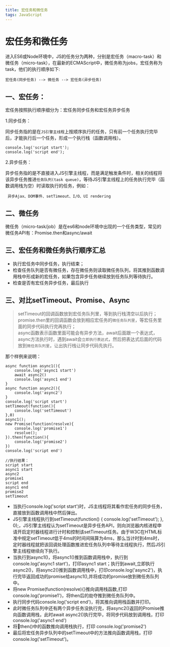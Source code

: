 ```yaml
---
title: 宏任务和微任务
tags: JavaScript
---
```

# 宏任务和微任务
进入ES6或Node环境中，JS的任务分为两种，分别是宏任务（macro-task）和微任务（micro-task），在最新的ECMAScript中，微任务称为jobs，宏任务称为task，他们的执行顺序如下:

`宏任务(同步任务) --> 微任务 --> 宏任务(异步任务)`
## 一、宏任务：
宏任务按照执行顺序细分为：宏任务同步任务和宏任务异步任务

  1.同步任务：

  同步任务指的是在`JS引擎主线程`上按顺序执行的任务，只有前一个任务执行完毕后，才能执行后一个任务，形成一个执行栈（函数调用栈）。
  ```
  console.log('script start');
  console.log('script end');
  ```
  2.异步任务：

  异步任务指的是不直接进入JS引擎主线程，而是满足触发条件时，相关的线程将该异步任务推进`任务队列(task queue)`，等待JS引擎主线程上的任务执行完毕（函数调用栈为空）时读取执行的任务，例如：

 ` 异步Ajax、DOM事件、setTimeout、I/O、UI rendering`


## 二、微任务
微任务（micro-task/job）是在es6和node环境中出现的一个任务类型，常见的微任务API有：Promise.then和async/await

## 三、宏任务和微任务执行顺序汇总
* 执行宏任务中同步任务，执行结束；
* 检查任务队列是否有微任务，存在微任务则读取微任务队列，将其推到函数调用栈中形成新的宏任务，如果包含异步任务继续放到任务队列等待执行。
* 检查是否有宏任务异步任务，最后执行
<!--more-->
## 三、对比setTimeout、Promise、Async
>setTimeout的回调函数放到宏任务队列里，等到执行栈清空以后执行；<br>
promise.then里的回调函数会放到相应宏任务的`微任务队列里`，等宏任务里面的同步代码执行完再执行；<br>
async函数表示函数里面可能会有异步方法，await后面跟一个表达式，async方法执行时，遇到await会`立即执行表达式`，然后把表达式后面的代码放到`微任务队列里`，让出执行栈让同步代码先执行。

那个样例来说明：
```
async function async1(){
    console.log('async1 start')
    await async2()
    console.log('async1 end')
}
async function async2(){
    console.log('async2')
}
console.log('script start')
setTimeout(function(){
    console.log('setTimeout')
},0)  
async1();
new Promise(function(resolve){
    console.log('promise1')
    resolve();
}).then(function(){
    console.log('promise2')
})
console.log('script end')

//执行结果：
script start
async1 start
async2
promise1
script end
async1 end
promise2
setTimeout
```
* 当执行console.log('script start')时，JS主线程将其看作宏任务的同步任务，直接放到函数调用栈中然后弹出。
* JS引擎主线程执行到setTimeout(function() { console.log('setTimeout'); }, 0);，JS引擎主线程认为setTimeout是异步任务API，则向浏览器内核进程申请开启定时器线程进行计时和控制该setTimeout任务。由于W3C在HTML标准中规定setTimeout低于4ms的时间间隔算为4ms，那么当计时到4ms时，定时器线程就把该回调处理函数推进宏任务队列中等待主线程执行，然后JS引擎主线程继续向下执行。
* 当执行到async1()，将async1()推到函数调用栈中，执行到console.log('async1 start')，打印async1 start；执行到await,立即执行async2()，将async2()推到函数调用栈中，打印console.log('async2')，执行完毕返回成功的promise给async1(),并将成功的promise放到微任务队列中。
* 将new Promise(function(resolve){}推向调用栈函数,打印console.log('promise1')，将then后的劫夺推到微任务队列中。
* 执行同步代码console.log('script end')，将其推向调用栈函数并打印。
* 此时微任务队列中还有两个异步任务没执行完，将async2()返回的Promise推向函数调用栈，此时await async2()执行完毕，将同步代码放到调用栈，打印console.log('async1 end')
* 将then()中的函数推向调用栈执行，打印 console.log('promise2')
* 最后将宏任务异步队列中的setTimeout中的方法推向函数调用栈，打印console.log('setTimeout')。

